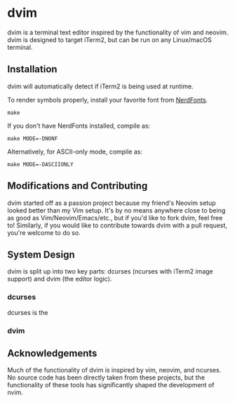 # dvim

dvim is a terminal text editor inspired by the functionality of vim and neovim. dvim is designed to target iTerm2, but can be run on any Linux/macOS terminal.

## Installation

dvim will automatically detect if iTerm2 is being used at runtime.

To render symbols properly, install your favorite font from [NerdFonts](https://www.nerdfonts.com/).

```
make
```

If you don't have NerdFonts installed, compile as:

```
make MODE=-DNONF
```

Alternatively, for ASCII-only mode, compile as:

```
make MODE=-DASCIIONLY
```

## Modifications and Contributing

dvim started off as a passion project because my friend's Neovim setup looked better than my Vim setup. It's by no means anywhere close to being as good as Vim/Neovim/Emacs/etc., but if you'd like to fork dvim, feel free to! Similarly, if you would like to contribute towards dvim with a pull request, you're welcome to do so.

## System Design

dvim is split up into two key parts: dcurses (ncurses with iTerm2 image support) and dvim (the editor logic).

### dcurses

dcurses is the 

### dvim

## Acknowledgements

Much of the functionality of dvim is inspired by vim, neovim, and ncurses. No source code has been directly taken from these projects, but the functionality of these tools has significantly shaped the development of nvim.
